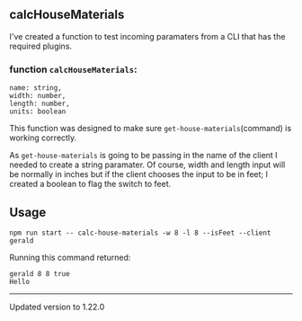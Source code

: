## calcHouseMaterials
I've created a function to test incoming paramaters from a CLI that has the required plugins.
### function `calcHouseMaterials`:
    name: string,
    width: number,
    length: number,
    units: boolean 

This function was designed to make sure `get-house-materials`(command) is working correctly. 

As `get-house-materials` is going to be passing in the name of the client I needed to create a string paramater.
Of course, width and length input will be normally in inches but if the client chooses the input to be in feet; I created a boolean to flag the switch to feet.

## Usage 
```
npm run start -- calc-house-materials -w 8 -l 8 --isFeet --client gerald
```
Running this command returned:
```
gerald 8 8 true
Hello
```

---
Updated version to 1.22.0


